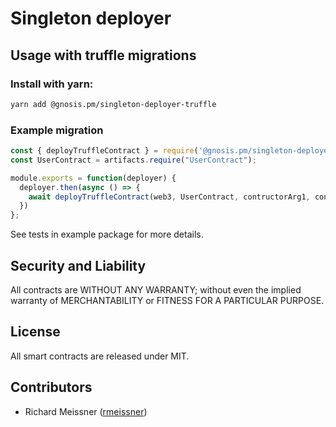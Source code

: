 Singleton deployer
==================

Usage with truffle migrations
-----------------------------
### Install with yarn:

```bash
yarn add @gnosis.pm/singleton-deployer-truffle
```

### Example migration
```js
const { deployTruffleContract } = require('@gnosis.pm/singleton-deployer-truffle');
const UserContract = artifacts.require("UserContract");

module.exports = function(deployer) {
  deployer.then(async () => {
    await deployTruffleContract(web3, UserContract, contructorArg1, contructorArg2);
  })
};
```

See tests in example package for more details.

Security and Liability
----------------------
All contracts are WITHOUT ANY WARRANTY; without even the implied warranty of MERCHANTABILITY or FITNESS FOR A PARTICULAR PURPOSE.

License
-------
All smart contracts are released under MIT.

Contributors
------------
- Richard Meissner ([rmeissner](https://github.com/rmeissner))
